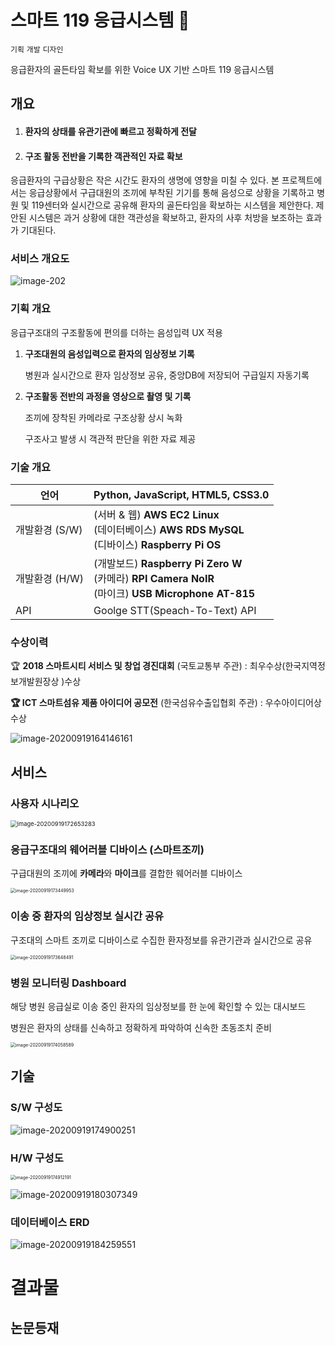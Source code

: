 

# 스마트 119 응급시스템 🚨

`기획` `개발` `디자인` 

응급환자의 골든타임 확보를 위한 Voice UX 기반 스마트 119 응급시스템 

## 개요 

1. #### 환자의 상태를 유관기관에 빠르고 정확하게 전달

2. #### 구조 활동 전반을 기록한 객관적인 자료 확보

응급환자의 구급상황은 작은 시간도 환자의 생명에 영향을 미칠 수 있다. 본 프로젝트에서는 응급상황에서 구급대원의 조끼에 부착된 기기를 통해 음성으로 상황을 기록하고 병원 및 119센터와 실시간으로 공유해 환자의 골든타임을 확보하는 시스템을 제안한다. 제안된 시스템은 과거 상황에 대한 객관성을 확보하고, 환자의 사후 처방을 보조하는 효과가 기대된다.

### 서비스 개요도

![image-202](md-images/image-202.png)

### 기획 개요

응급구조대의 구조활동에 편의를 더하는 음성입력 UX 적용

1. **구조대원의 음성입력으로 환자의 임상정보 기록**

   병원과 실시간으로 환자 임상정보 공유, 중앙DB에 저장되어 구급일지 자동기록

2. **구조활동 전반의 과정을 영상으로 촬영 및 기록**

   조끼에 장착된 카메라로 구조상황 상시 녹화

   구조사고 발생 시 객관적 판단을 위한 자료 제공

### 기술 개요

| 언어           | Python, JavaScript, HTML5, CSS3.0                            |
| -------------- | ------------------------------------------------------------ |
| 개발환경 (S/W) | (서버 & 웹) **AWS EC2 Linux**<br>(데이터베이스) **AWS RDS MySQL**<br>(디바이스) **Raspberry Pi OS** |
| 개발환경 (H/W) | (개발보드) **Raspberry Pi Zero W**<br>(카메라) **RPI Camera NoIR**<br>(마이크) **USB Microphone AT-815** |
| API            | Goolge STT(Speach-To-Text) API                               |

### 수상이력

🏆 **2018 스마트시티 서비스 및 창업  경진대회** (국토교통부 주관) : 최우수상(한국지역정보개발원장상 )수상

**🏆 ICT 스마트섬유 제품 아이디어  공모전** (한국섬유수출입협회 주관) : 우수아이디어상 수상



![image-20200919164146161](md-images/image-20200919164146161.png)



## 서비스

### 사용자 시나리오

<img src="md-images/image-20200919172653283.png" alt="image-20200919172653283" style="zoom:67%;" />



### 응급구조대의 웨어러블 디바이스 (스마트조끼)

구급대원의 조끼에 **카메라**와 **마이크**를 결합한 웨어러블 디바이스

<img src="md-images/image-20200919173449953.png" alt="image-20200919173449953" style="zoom:50%;" />



### 이송 중 환자의 임상정보 실시간 공유

구조대의 스마트 조끼로 디바이스로 수집한 환자정보를 유관기관과 실시간으로 공유

<img src="md-images/image-20200919173648491.png" alt="image-20200919173648491" style="zoom:50%;" />



### 병원 모니터링 Dashboard

해당 병원 응급실로 이송 중인 환자의 임상정보를 한 눈에 확인할 수 있는 대시보드

병원은 환자의 상태를 신속하고 정확하게 파악하여 신속한 초동조치 준비

<img src="md-images/image-20200919174058589.png" alt="image-20200919174058589" style="zoom:50%;" />

## 기술

### S/W 구성도

![image-20200919174900251](md-images/image-20200919174900251.png)



### H/W 구성도

<img src="md-images/image-20200919174912191.png" alt="image-20200919174912191" style="zoom: 50%;" />

![image-20200919180307349](md-images/image-20200919180307349.png)

### 데이터베이스 ERD

![image-20200919184259551](md-images/image-20200919184259551.png)



# 결과물

## 논문등재

